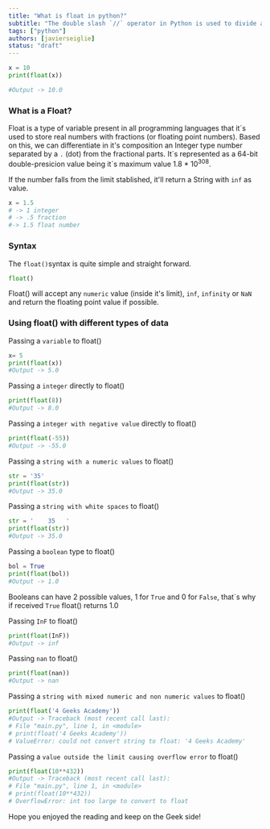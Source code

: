 ```yaml
---
title: "What is float in python?"
subtitle: "The double slash `//` operator in Python is used to divide a number by its floor."
tags: ["python"]
authors: [javierseiglie]
status: "draft"
---
```



```python
x = 10
print(float(x))

#Output -> 10.0
```

### What is a Float?

Float is a type of variable present in all programming languages that it´s used to store real numbers with fractions (or floating point numbers). Based on this, we can differentiate in it's composition an Integer type number separated by a `.` (dot) from the fractional parts. It´s represented as a 64-bit double-presicion value being it´s maximum value 1.8 * 10<sup>308</sup>. 

If the number falls from the limit stablished, it'll return a String with `inf` as value.

```python
x = 1.5
# -> 1 integer
# -> .5 fraction
#-> 1.5 float number
```

### Syntax

The `float()`syntax is quite simple and straight forward.

```python
float()
```

Float() will accept any `numeric` value (inside it's limit), `inf`, `infinity` or `NaN`  and return the floating point value if possible.

### Using float() with different types of data

Passing a `variable` to float()

```python
x= 5
print(float(x))
#Output -> 5.0
```

Passing a `integer` directly to float()
```python
print(float(8))
#Output -> 8.0
```

Passing a `integer with negative value` directly to float()
```python
print(float(-55))
#Output -> -55.0
```

Passing a `string with a numeric values` to float()
```python
str = '35'
print(float(str))
#Output -> 35.0
```

Passing a `string with white spaces` to float()
```python
str = '    35   '
print(float(str))
#Output -> 35.0
```

Passing a `boolean` type to float()

```python
bol = True
print(float(bol))
#Output -> 1.0
```

Booleans can have 2 possible values, 1 for `True` and 0 for `False`, that´s why if received `True` float() returns 1.0

Passing `InF` to float()
```python
print(float(InF))
#Output -> inf
```

Passing `nan` to float()
```python
print(float(nan))
#Output -> nan
```

Passing a `string with mixed numeric and non numeric values` to float()
```python
print(float('4 Geeks Academy'))
#Output -> Traceback (most recent call last):
# File "main.py", line 1, in <module>
# print(float('4 Geeks Academy'))
# ValueError: could not convert string to float: '4 Geeks Academy'
```

Passing a `value outside the limit causing overflow error` to float() 

```python
print(float(10**432))
#Output -> Traceback (most recent call last):
# File "main.py", line 1, in <module>
# print(float(10**432))
# OverflowError: int too large to convert to float
```

Hope you enjoyed the reading and keep on the Geek side!